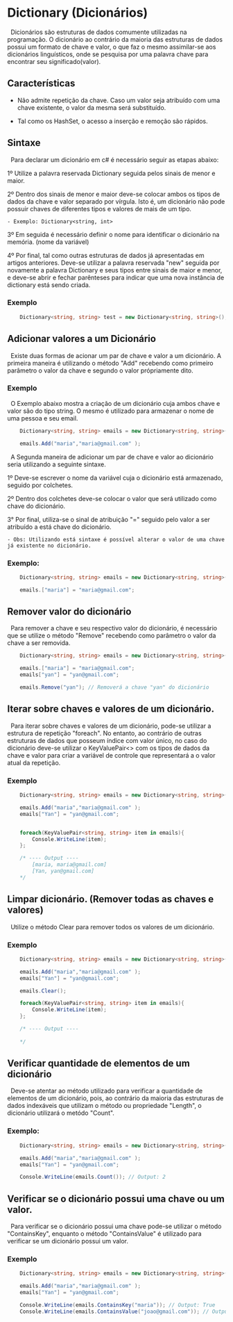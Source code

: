 # Dictionary (Dicionários)

&nbsp; Dicionários são estruturas de dados comumente utilizadas na programação. O dicionário ao contrário da maioria das estruturas de dados possui um formato de chave e valor, o que faz o mesmo assimilar-se aos dicionários linguísticos, onde se pesquisa por uma palavra chave para encontrar seu significado(valor).

## Características 

* Não admite repetição da chave. Caso um valor seja atribuído com uma chave existente, o valor da mesma será substituído.

* Tal como os HashSet, o acesso a inserção e remoção são rápidos.

## Sintaxe

&nbsp; Para declarar um dicionário em c# é necessário seguir as etapas abaixo:

1º Utilize a palavra reservada Dictionary seguida pelos sinais de menor e maior.

2º Dentro dos sinais de menor e maior deve-se colocar ambos os tipos de dados da chave e valor separado por vírgula. Isto é, um dicionário não pode possuir chaves de diferentes tipos e valores de mais de um tipo. 

    - Exemplo: Dictionary<string, int>

3º Em seguida é necessário definir o nome para identificar o dicionário na memória. (nome da variável)

4º Por final, tal como outras estruturas de dados já apresentadas em artigos anteriores. Deve-se utilizar a palavra reservada "new" seguida por novamente a palavra Dictionary e seus tipos entre sinais de maior e menor, e deve-se abrir e fechar parênteses para indicar que uma nova instância de dictionary está sendo criada.

### Exemplo

```csharp
    Dictionary<string, string> test = new Dictionary<string, string>();
```


## Adicionar valores a um Dicionário

&nbsp; Existe duas formas de acionar um par de chave e valor a um dicionário. A primeira maneira é utilizando o método "Add" recebendo como primeiro parâmetro o valor da chave e segundo o valor própriamente dito.

### Exemplo

&nbsp; O Exemplo abaixo mostra a criação de um dicionário cuja ambos chave e valor são do tipo string. O mesmo é utilizado para armazenar o nome de uma pessoa e seu email.

```csharp
    Dictionary<string, string> emails = new Dictionary<string, string>();

    emails.Add("maria","maria@gmail.com" );

```

&nbsp; A Segunda maneira de adicionar um par de chave e valor ao dicionário seria utilizando a seguinte sintaxe.

1º Deve-se escrever o nome da variável cuja o dicionário está armazenado, seguido por colchetes.

2º Dentro dos colchetes deve-se colocar o valor que será utilizado como chave do dicionário.

3° Por final, utiliza-se o sinal de atribuição "=" seguido pelo valor a ser atribuído a está chave do dicionário.

    - Obs: Utilizando está sintaxe é possível alterar o valor de uma chave já existente no dicionário.


### Exemplo:


```csharp
    Dictionary<string, string> emails = new Dictionary<string, string>();

    emails.["maria"] = "maria@gmail.com";

```

## Remover valor do dicionário

&nbsp; Para remover a chave e seu respectivo valor do dicionário, é necessário que se utilize o método "Remove" recebendo como parâmetro o valor da chave a ser removida.


```csharp
    Dictionary<string, string> emails = new Dictionary<string, string>();

    emails.["maria"] = "maria@gmail.com";
    emails["yan"] = "yan@gmail.com";

    emails.Remove("yan"); // Removerá a chave "yan" do dicionário

```

## Iterar sobre chaves e valores de um dicionário.

&nbsp; Para iterar sobre chaves e valores de um dicionário, pode-se utilizar a estrutura de repetição "foreach". No entanto, ao contrário de outras estruturas de dados que posseum índice com valor único, no caso do dicionário deve-se utilizar o KeyValuePair<> com os tipos de dados da chave e valor para criar a variável de controle que representará a o valor atual da repetição.

### Exemplo

```csharp
    Dictionary<string, string> emails = new Dictionary<string, string>();

    emails.Add("maria","maria@gmail.com" );
    emails["Yan"] = "yan@gmail.com";


    foreach(KeyValuePair<string, string> item in emails){
        Console.WriteLine(item);
    };

    /* ---- Output ----
        [maria, maria@gmail.com]
        [Yan, yan@gmail.com]
    */
```

## Limpar dicionário. (Remover todas as chaves e valores)

&nbsp; Utilize o método Clear para remover todos os valores de um dicionário.

### Exemplo


```csharp
    Dictionary<string, string> emails = new Dictionary<string, string>();

    emails.Add("maria","maria@gmail.com" );
    emails["Yan"] = "yan@gmail.com";

    emails.Clear();

    foreach(KeyValuePair<string, string> item in emails){
        Console.WriteLine(item);
    };

    /* ---- Output ----
        
    */
```

## Verificar quantidade de elementos de um dicionário

&nbsp; Deve-se atentar ao método utilizado para verificar a quantidade de elementos de um dicionário, pois, ao contrário da maioria das estruturas de dados indexáveis que utilizam o método ou propriedade "Length", o dicionário utilizará o metódo "Count".

### Exemplo:

```csharp
    Dictionary<string, string> emails = new Dictionary<string, string>();

    emails.Add("maria","maria@gmail.com" );
    emails["Yan"] = "yan@gmail.com";

    Console.WriteLine(emails.Count()); // Output: 2
```

## Verificar se o dicionário possui uma chave ou um valor.

&nbsp; Para verificar se o dicionário possui uma chave pode-se utilizar o método "ContainsKey", enquanto o método "ContainsValue" é utilizado para verificar se um dicionário possui um valor.

### Exemplo

```csharp
    Dictionary<string, string> emails = new Dictionary<string, string>();

    emails.Add("maria","maria@gmail.com" );
    emails["Yan"] = "yan@gmail.com";

    Console.WriteLine(emails.ContainsKey("maria")); // Output: True
    Console.WriteLine(emails.ContainsValue("joao@gmail.com")); // Output: False
```
